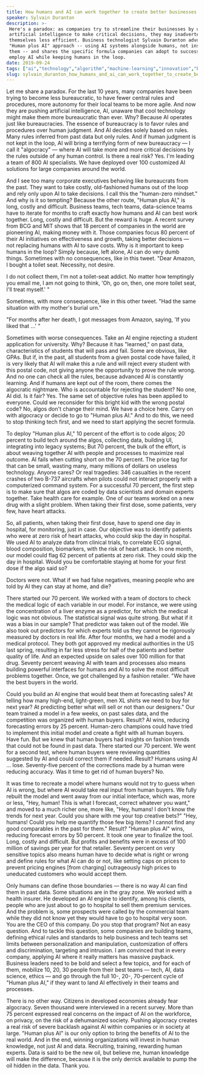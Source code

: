 ```yaml
---
title: How humans and AI can work together to create better businesses
speaker: Sylvain Duranton
description: >-
 Here's a paradox: as companies try to streamline their businesses by using
 artificial intelligence to make critical decisions, they may inadvertently make
 themselves less efficient. Business technologist Sylvain Duranton advocates for a
 "Human plus AI" approach -- using AI systems alongside humans, not instead of
 them -- and shares the specific formula companies can adopt to successfully
 employ AI while keeping humans in the loop.
date: 2019-09-24
tags: ["ai","technology","algorithm","machine-learning","innovation","business","work"]
slug: sylvain_duranton_how_humans_and_ai_can_work_together_to_create_better_businesses
---
```


Let me share a paradox. For the last 10 years, many companies have been trying to become
less bureaucratic, to have fewer central rules and procedures, more autonomy for their
local teams to be more agile. And now they are pushing artificial intelligence, AI,
unaware that cool technology might make them more bureaucratic than ever. Why? Because AI
operates just like bureaucracies. The essence of bureaucracy is to favor rules and
procedures over human judgment. And AI decides solely based on rules. Many rules inferred
from past data but only rules. And if human judgment is not kept in the loop, AI will
bring a terrifying form of new bureaucracy — I call it "algocracy" — where AI will take
more and more critical decisions by the rules outside of any human control. Is there a
real risk? Yes. I'm leading a team of 800 AI specialists. We have deployed over 100
customized AI solutions for large companies around the world.

And I see too many corporate executives behaving like bureaucrats from the past. They want
to take costly, old-fashioned humans out of the loop and rely only upon AI to take
decisions. I call this the "human-zero mindset." And why is it so tempting? Because the
other route, "Human plus AI," is long, costly and difficult. Business teams, tech teams,
data-science teams have to iterate for months to craft exactly how humans and AI can best
work together. Long, costly and difficult. But the reward is huge. A recent survey from BCG
and MIT shows that 18 percent of companies in the world are pioneering AI, making money
with it. Those companies focus 80 percent of their AI initiatives on effectiveness and
growth, taking better decisions — not replacing humans with AI to save costs. Why is it
important to keep humans in the loop? Simply because, left alone, AI can do very dumb
things. Sometimes with no consequences, like in this tweet. "Dear Amazon, I bought a
toilet seat. Necessity, not desire.

I do not collect them, I'm not a toilet-seat addict. No matter how temptingly you email
me, I am not going to think, 'Oh, go on, then, one more toilet seat, I'll treat myself.'
"

Sometimes, with more consequence, like in this other tweet. "Had the same situation with
my mother's burial urn."

"For months after her death, I got messages from Amazon, saying, 'If you liked that ...'
"

Sometimes with worse consequences. Take an AI engine rejecting a student application for
university. Why? Because it has "learned," on past data, characteristics of students that
will pass and fail. Some are obvious, like GPAs. But if, in the past, all students from a
given postal code have failed, it is very likely that AI will make this a rule and will
reject every student with this postal code, not giving anyone the opportunity to prove the
rule wrong. And no one can check all the rules, because advanced AI is constantly learning.
And if humans are kept out of the room, there comes the algocratic nightmare. Who is
accountable for rejecting the student? No one, AI did. Is it fair? Yes. The same set of
objective rules has been applied to everyone. Could we reconsider for this bright kid with
the wrong postal code? No, algos don't change their mind. We have a choice here. Carry on
with algocracy or decide to go to "Human plus AI." And to do this, we need to stop
thinking tech first, and we need to start applying the secret formula.

To deploy "Human plus AI," 10 percent of the effort is to code algos; 20 percent to build
tech around the algos, collecting data, building UI, integrating into legacy systems; But
70 percent, the bulk of the effort, is about weaving together AI with people and processes
to maximize real outcome. AI fails when cutting short on the 70 percent. The price tag for
that can be small, wasting many, many millions of dollars on useless technology. Anyone
cares? Or real tragedies: 346 casualties in the recent crashes of two B-737 aircrafts when
pilots could not interact properly with a computerized command system. For a successful 70
percent, the first step is to make sure that algos are coded by data scientists and domain
experts together. Take health care for example. One of our teams worked on a new drug with
a slight problem. When taking their first dose, some patients, very few, have heart
attacks.

So, all patients, when taking their first dose, have to spend one day in hospital, for
monitoring, just in case. Our objective was to identify patients who were at zero risk of
heart attacks, who could skip the day in hospital. We used AI to analyze data from
clinical trials, to correlate ECG signal, blood composition, biomarkers, with the risk of
heart attack. In one month, our model could flag 62 percent of patients at zero risk. They
could skip the day in hospital. Would you be comfortable staying at home for your first
dose if the algo said so?

Doctors were not. What if we had false negatives, meaning people who are told by AI they
can stay at home, and die?

There started our 70 percent. We worked with a team of doctors to check the medical logic
of each variable in our model. For instance, we were using the concentration of a liver
enzyme as a predictor, for which the medical logic was not obvious. The statistical signal
was quite strong. But what if it was a bias in our sample? That predictor was taken out of
the model. We also took out predictors for which experts told us they cannot be rigorously
measured by doctors in real life. After four months, we had a model and a medical
protocol. They both got approved my medical authorities in the US last spring, resulting
in far less stress for half of the patients and better quality of life. And an expected
upside on sales over 100 million for that drug. Seventy percent weaving AI with team and
processes also means building powerful interfaces for humans and AI to solve the most
difficult problems together. Once, we got challenged by a fashion retailer. "We have the
best buyers in the world.

Could you build an AI engine that would beat them at forecasting sales? At telling how
many high-end, light-green, men XL shirts we need to buy for next year? At predicting
better what will sell or not than our designers." Our team trained a model in a few weeks,
on past sales data, and the competition was organized with human buyers. Result? AI wins,
reducing forecasting errors by 25 percent. Human-zero champions could have tried to
implement this initial model and create a fight with all human buyers. Have fun. But we
knew that human buyers had insights on fashion trends that could not be found in past
data. There started our 70 percent. We went for a second test, where human buyers were
reviewing quantities suggested by AI and could correct them if needed. Result? Humans
using AI ... lose. Seventy-five percent of the corrections made by a human were reducing
accuracy. Was it time to get rid of human buyers? No.

It was time to recreate a model where humans would not try to guess when AI is wrong, but
where AI would take real input from human buyers. We fully rebuilt the model and went away
from our initial interface, which was, more or less, "Hey, human! This is what I forecast,
correct whatever you want," and moved to a much richer one, more like, "Hey, humans! I
don't know the trends for next year. Could you share with me your top creative bets?"
"Hey, humans! Could you help me quantify those few big items? I cannot find any good
comparables in the past for them." Result? "Human plus AI" wins, reducing forecast errors
by 50 percent. It took one year to finalize the tool. Long, costly and difficult. But
profits and benefits were in excess of 100 million of savings per year for that
retailer. Seventy percent on very sensitive topics also means human have to decide what is
right or wrong and define rules for what AI can do or not, like setting caps on prices to
prevent pricing engines [from charging] outrageously high prices to uneducated customers
who would accept them.

Only humans can define those boundaries — there is no way AI can find them in past
data. Some situations are in the gray zone. We worked with a health insurer. He developed
an AI engine to identify, among his clients, people who are just about to go to hospital
to sell them premium services. And the problem is, some prospects were called by the
commercial team while they did not know yet they would have to go to hospital very soon.
You are the CEO of this company. Do you stop that program? Not an easy question. And to
tackle this question, some companies are building teams, defining ethical rules and
standards to help business and tech teams set limits between personalization and
manipulation, customization of offers and discrimination, targeting and intrusion. I am
convinced that in every company, applying AI where it really matters has massive payback.
Business leaders need to be bold and select a few topics, and for each of them, mobilize
10, 20, 30 people from their best teams — tech, AI, data science, ethics — and go through
the full 10-, 20-, 70-percent cycle of "Human plus AI," if they want to land AI
effectively in their teams and processes.

There is no other way. Citizens in developed economies already fear algocracy. Seven
thousand were interviewed in a recent survey. More than 75 percent expressed real concerns
on the impact of AI on the workforce, on privacy, on the risk of a dehumanized society.
Pushing algocracy creates a real risk of severe backlash against AI within companies or in
society at large. "Human plus AI" is our only option to bring the benefits of AI to the
real world. And in the end, winning organizations will invest in human knowledge, not just
AI and data. Recruiting, training, rewarding human experts. Data is said to be the new
oil, but believe me, human knowledge will make the difference, because it is the only
derrick available to pump the oil hidden in the data. Thank you.

<!--
ad_duration=3.33
comment_count=11
event="TED@BCG Mumbai"
external_start_time=0
has_talk_citation=1
intro_duration=11.82
is_subtitle_required="False"
is_talk_featured="True"
language="en"
language_swap="False"
native_language="en"
number_of_related_talks=6
number_of_speakers=1
number_of_subtitled_videos=12
number_of_tags=7
number_of_talk_download_languages=12
number_of_talk_more_resources=0
number_of_talk_recommendations=1
number_of_talks_take_actions=1
post_ad_duration=0.83
published_timestamp="2020-01-29 15:50:55"
recording_date="2019-09-24"
speaker_description="Management consultant"
speaker_is_published=1
speaker_name="Sylvain Duranton"
talk_more_resources=[]
talk_name="How humans and AI can work together to create better businesses"
talk_recommendations_blurb="More resources curated by Sylvain Duranton"
talks_tags=["ai","technology","algorithm","machine-learning","innovation","business","work"]
url_audio="https://download.ted.com/talks/SylvainDuranton_2019S.mp3?apikey=acme-roadrunner"
url_photo_speaker="https://pe.tedcdn.com/images/ted/6f21e25cb9be3f567b355cfcf233e7ce1529faa1_254x191.jpg"
url_photo_talk="https://s3.amazonaws.com/talkstar-photos/uploads/cf3f770d-65a6-46ee-9616-fdb7183d96ec/SylvainDuranton_2019S-embed.jpg"
url_webpage="https://www.ted.com/talks/sylvain_duranton_how_humans_and_ai_can_work_together_to_create_better_businesses"
video_type_name="TED Institute Talk"
-->